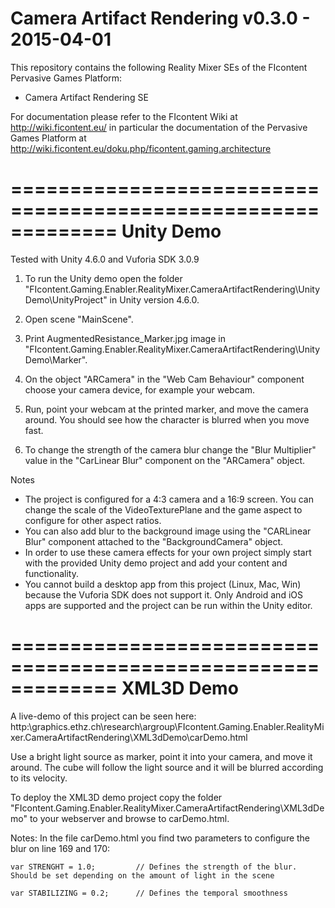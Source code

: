 Camera Artifact Rendering v0.3.0 - 2015-04-01
=============================================================
This repository contains the following Reality Mixer SEs of the FIcontent Pervasive Games Platform:
  * Camera Artifact Rendering SE 
  
For documentation please refer to the FIcontent Wiki at http://wiki.ficontent.eu/ in particular
the documentation of the Pervasive Games Platform at http://wiki.ficontent.eu/doku.php/ficontent.gaming.architecture

=============================================================
Unity Demo
=============================================================
Tested with Unity 4.6.0 and Vuforia SDK 3.0.9

1) To run the Unity demo open the folder "FIcontent.Gaming.Enabler.RealityMixer.CameraArtifactRendering\UnityDemo\UnityProject" in Unity version 4.6.0.

2) Open scene "MainScene".

3) Print AugmentedResistance_Marker.jpg image in "FIcontent.Gaming.Enabler.RealityMixer.CameraArtifactRendering\UnityDemo\Marker".

4) On the object "ARCamera" in the "Web Cam Behaviour" component choose your camera device, for example your webcam.

5) Run, point your webcam at the printed marker, and move the camera around. You should see how the character is blurred when you move fast.

6) To change the strength of the camera blur change the "Blur Multiplier" value in the "CarLinear Blur" component on the "ARCamera" object.


Notes
- The project is configured for a 4:3 camera and a 16:9 screen. You can change the scale of the VideoTexturePlane and the game aspect to configure for other aspect ratios.
- You can also add blur to the background image using the "CARLinear Blur" component attached to the "BackgroundCamera" object.
- In order to use these camera effects for your own project simply start with the provided Unity demo project and add your content and functionality.
- You cannot build a desktop app from this project (Linux, Mac, Win) because the Vuforia SDK does not support it. Only Android and iOS apps are supported and the project can be run within the Unity editor.


=============================================================
XML3D Demo
=============================================================

A live-demo of this project can be seen here:
http:\graphics.ethz.ch\research\argroup\FIcontent.Gaming.Enabler.RealityMixer.CameraArtifactRendering\XML3dDemo\carDemo.html

Use a bright light source as marker, point it into your camera, and move it around. The cube will follow the light source and it will be blurred according to its velocity.

To deploy the XML3D demo project copy the folder "FIcontent.Gaming.Enabler.RealityMixer.CameraArtifactRendering\XML3dDemo" to your webserver and browse to carDemo.html. 

Notes:
In the file carDemo.html you find two parameters to configure the blur on line 169 and 170:

	var STRENGHT = 1.0;			// Defines the strength of the blur. Should be set depending on the amount of light in the scene

	var STABILIZING = 0.2;		// Defines the temporal smoothness